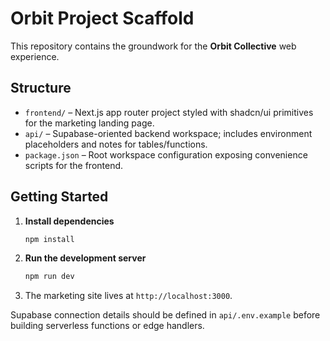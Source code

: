 # Orbit Project Scaffold

This repository contains the groundwork for the **Orbit Collective** web experience.

## Structure

- `frontend/` – Next.js app router project styled with shadcn/ui primitives for the marketing landing page.
- `api/` – Supabase-oriented backend workspace; includes environment placeholders and notes for tables/functions.
- `package.json` – Root workspace configuration exposing convenience scripts for the frontend.

## Getting Started

1. **Install dependencies**
   ```bash
   npm install
   ```
2. **Run the development server**
   ```bash
   npm run dev
   ```
3. The marketing site lives at `http://localhost:3000`.

Supabase connection details should be defined in `api/.env.example` before building serverless functions or edge handlers.
